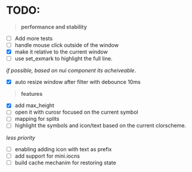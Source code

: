 # TODO:
> **performance and stability**
- [ ] Add more tests
- [ ] handle mouse click outside of the window
- [x] make it relative to the current window
- [ ] use set_exmark to highlight the full line.

*if possible, based on nui component its acheiveable*.
- [x] auto resize window after filter with debounce 10ms

> **features**
- [x] add max_height
- [ ] open it with curosr focused on the current symbol
- [ ] mapping for splits
- [ ] highlight the symbols and icon/text based on the current clorscheme.

*less priority*
- [ ] enabling adding icon with text as prefix
- [ ] add support for mini.iocns
- [ ] build cache mechanim for restoring state
